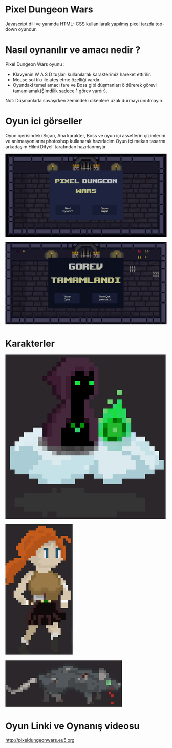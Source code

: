 
# Pixel Dungeon Wars

Javascript dili ve yanında HTML- CSS kullanılarak yapılmış pixel tarzda top-down oyundur.
 
# Nasıl oynanılır ve amacı nedir ?
  
Pixel Dungeon Wars oyunu :
- Klavyenin W A S D tuşları kullanılarak karakterimiz hareket ettirilir.
- Mouse sol tıkı ile ateş etme özelliği vardır.
- Oyundaki temel amacı fare ve Boss gibi düşmanları öldürerek görevi tamamlamak(Şimdilik sadece 1 görev vardır).

Not: Düşmanlarla savaşırken zemindeki dikenlere uzak durmayı unutmayın.

# Oyun ici görseller
Oyun içerisindeki Sıçan, Ana karakter, Boss ve oyun içi assetlerin çizimlerini ve animasyonlarını photoshop kullanarak hazırladım
Oyun içi mekan tasarmı arkadaşım Hilmi Difyeli tarafından hazırlanmıştır.

![prew](https://github.com/metehansozenli/Javascript_Game/blob/main/prew.png)

![prew1](https://github.com/metehansozenli/Javascript_Game/blob/main/prew2.png)

# Karakterler
![boss](https://github.com/metehansozenli/Javascript_Game/blob/main/boss.png)
  
![player](https://github.com/metehansozenli/Javascript_Game/blob/main/player.png)
  
![rat](https://github.com/metehansozenli/Javascript_Game/blob/main/rat.png)
  
  
# Oyun Linki ve Oynanış videosu

http://pixeldungeonwars.eu5.org
